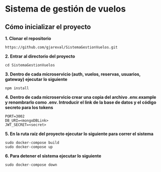 # Sistema de gestión de vuelos

## Cómo inicializar el proyecto
**1. Clonar el repositorio**
```
https://github.com/gjareval/SistemaGestionVuelos.git
```
**2. Entrar al directorio del proyecto**
```
cd SistemaGestionVuelos

```

**3. Dentro de cada microservicio (auth, vuelos, reservas, usuarios, gateway) ejecutar lo siguiente**
```
npm install
```

**4. Dentro de cada microservicio crear una copia del archivo .env.example y renombrarlo como .env. Introducir el link de la base de datos y el código secreto para los tokens**
```
PORT=3002
DB_URI=<mongoDBLink>
JWT_SECRET=<secret>
```

**5. En la ruta raíz del proyecto ejecutar lo siguiente para correr el sistema**
```
sudo docker-compose build
sudo docker-compose up
```

**6. Para detener el sistema ejecutar lo siguiente**
```
sudo docker-compose down
```
